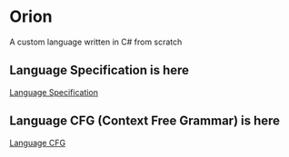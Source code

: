 # Orion
A custom language written in C# from scratch

## Language Specification is here
[Language Specification](https://drive.google.com/file/d/1YzN3kZz2qtRAHHW8P-nHJWL88qD7HsNP/view?usp=sharing)

## Language CFG (Context Free Grammar) is here
[Language CFG](https://drive.google.com/file/d/1CxDtqwL-5TvagP4ajYrmb0zpE9Lwi147/view?usp=sharing)
